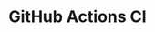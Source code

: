 # GitHub Actions CI





































































































































































































































































































































































































































































































































































































































































































































































































































































































































































































































































































































































































































































































































































































































































































































































































































































































































































































































































































































































































































































































































































































































































































































































































































































































































































































































































































































































































































































































































































































































































































































































































































































































































































































































































































































































































































































































































